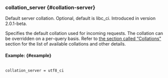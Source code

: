 ### collation_server {#collation-server}

Default server collation. Optional, default is libc_ci. Introduced in version 2.0.1-beta.

Specifies the default collation used for incoming requests. The collation can be overridden on a per-query basis. Refer to [the section called “Collations”](../../collations.md) section for the list of available collations and other details.

#### Example: {#example}

```

collation_server = utf8_ci

```